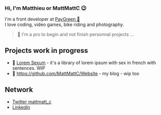### Hi, I'm Matthieu or MattMattC 😉

I'm a front developer at [PayGreen 🌳](https://paygreen.io)   
I love coding, video games, bike riding and photography.

> 🔭 I'm a pro to begin and not finish personnal projects ... 

## Projects work in progress

- 🍆 [Lorem Sexum](https://github.com/MattMattC/lorem-sexum-node) - it's a library of lorem ipsum with sex in french with sentences. WIP
- 👨 https://github.com/MattMattC/Website - my blog - wip too

## Network 

- [Twitter mattmatt_c](https://twitter.com/mattmatt_c)
- [Linkedin](https://www.linkedin.com/in/matthieu-coulon-5379746b/)

<!--
**MattMattC/MattMattC** is a ✨ _special_ ✨ repository because its `README.md` (this file) appears on your GitHub profile.
